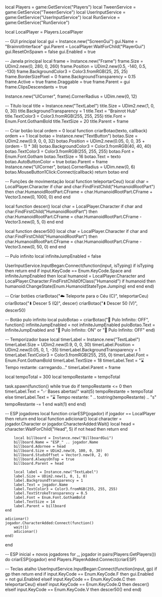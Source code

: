 local Players = game:GetService("Players")
local TweenService = game:GetService("TweenService")
local UserInputService = game:GetService("UserInputService")
local RunService = game:GetService("RunService")

local LocalPlayer = Players.LocalPlayer

-- GUI principal
local gui = Instance.new("ScreenGui")
gui.Name = "BrainrotInterface"
gui.Parent = LocalPlayer:WaitForChild("PlayerGui")
gui.ResetOnSpawn = false
gui.Enabled = true

-- Janela principal
local frame = Instance.new("Frame")
frame.Size = UDim2.new(0, 280, 0, 260)
frame.Position = UDim2.new(0.5, -140, 0.5, -130)
frame.BackgroundColor3 = Color3.fromRGB(25, 25, 25)
frame.BorderSizePixel = 0
frame.BackgroundTransparency = 0.15
frame.Active = true
frame.Draggable = true
frame.Parent = gui
frame.ClipsDescendants = true

Instance.new("UICorner", frame).CornerRadius = UDim.new(0, 12)

-- Título
local title = Instance.new("TextLabel")
title.Size = UDim2.new(1, 0, 0, 30)
title.BackgroundTransparency = 1
title.Text = "Brainrot Hub"
title.TextColor3 = Color3.fromRGB(255, 255, 255)
title.Font = Enum.Font.GothamBold
title.TextSize = 20
title.Parent = frame

-- Criar botão
local ordem = 0
local function criarBotao(texto, callback)
	ordem += 1
	local botao = Instance.new("TextButton")
	botao.Size = UDim2.new(0.9, 0, 0, 32)
	botao.Position = UDim2.new(0.05, 0, 0, 35 + (ordem - 1) * 38)
	botao.BackgroundColor3 = Color3.fromRGB(40, 40, 40)
	botao.TextColor3 = Color3.fromRGB(255, 255, 255)
	botao.Font = Enum.Font.Gotham
	botao.TextSize = 16
	botao.Text = texto
	botao.AutoButtonColor = true
	botao.Parent = frame
	Instance.new("UICorner", botao).CornerRadius = UDim.new(0, 6)
	botao.MouseButton1Click:Connect(callback)
	return botao
end

-- Funções de movimentação
local function teleportarCeu()
	local char = LocalPlayer.Character
	if char and char:FindFirstChild("HumanoidRootPart") then
		char.HumanoidRootPart.CFrame = char.HumanoidRootPart.CFrame + Vector3.new(0, 1000, 0)
	end
end

local function descer()
	local char = LocalPlayer.Character
	if char and char:FindFirstChild("HumanoidRootPart") then
		char.HumanoidRootPart.CFrame = char.HumanoidRootPart.CFrame - Vector3.new(0, 5, 0)
	end
end

local function descer50()
	local char = LocalPlayer.Character
	if char and char:FindFirstChild("HumanoidRootPart") then
		char.HumanoidRootPart.CFrame = char.HumanoidRootPart.CFrame - Vector3.new(0, 50, 0)
	end
end

-- Pulo infinito
local infiniteJumpEnabled = false

UserInputService.InputBegan:Connect(function(input, isTyping)
	if isTyping then return end
	if input.KeyCode == Enum.KeyCode.Space and infiniteJumpEnabled then
		local humanoid = LocalPlayer.Character and LocalPlayer.Character:FindFirstChildOfClass("Humanoid")
		if humanoid then
			humanoid:ChangeState(Enum.HumanoidStateType.Jumping)
		end
	end
end)

-- Criar botões
criarBotao("☁️ Teleporte para o Céu (C)", teleportarCeu)
criarBotao("⬇️ Descer 5 (Q)", descer)
criarBotao("⬇️ Descer 50 (V)", descer50)

-- Botão pulo infinito
local puloBotao = criarBotao("🦘 Pulo Infinito: OFF", function()
	infiniteJumpEnabled = not infiniteJumpEnabled
	puloBotao.Text = infiniteJumpEnabled and "🦘 Pulo Infinito: ON" or "🦘 Pulo Infinito: OFF"
end)

-- Temporizador base
local timerLabel = Instance.new("TextLabel")
timerLabel.Size = UDim2.new(0.9, 0, 0, 30)
timerLabel.Position = UDim2.new(0.05, 0, 1, -35)
timerLabel.BackgroundTransparency = 1
timerLabel.TextColor3 = Color3.fromRGB(255, 255, 0)
timerLabel.Font = Enum.Font.GothamBold
timerLabel.TextSize = 18
timerLabel.Text = "⌛ Tempo restante: carregando..."
timerLabel.Parent = frame

local tempoTotal = 300
local tempoRestante = tempoTotal

task.spawn(function()
	while true do
		if tempoRestante <= 0 then
			timerLabel.Text = "✅ Bases abertas!"
			wait(5)
			tempoRestante = tempoTotal
		else
			timerLabel.Text = "⌛ Tempo restante: " .. tostring(tempoRestante) .. "s"
			tempoRestante -= 1
		end
		wait(1)
	end
end)

-- ESP jogadores
local function criarESP(jogador)
	if jogador == LocalPlayer then return end
	local function adicionar()
		local character = jogador.Character or jogador.CharacterAdded:Wait()
		local head = character:WaitForChild("Head", 5)
		if not head then return end

		local billboard = Instance.new("BillboardGui")
		billboard.Name = "ESP_" .. jogador.Name
		billboard.Adornee = head
		billboard.Size = UDim2.new(0, 100, 0, 30)
		billboard.StudsOffset = Vector3.new(0, 2, 0)
		billboard.AlwaysOnTop = true
		billboard.Parent = head

		local label = Instance.new("TextLabel")
		label.Size = UDim2.new(1, 0, 1, 0)
		label.BackgroundTransparency = 1
		label.Text = jogador.Name
		label.TextColor3 = Color3.fromRGB(255, 255, 255)
		label.TextStrokeTransparency = 0.5
		label.Font = Enum.Font.GothamBold
		label.TextSize = 14
		label.Parent = billboard
	end

	adicionar()
	jogador.CharacterAdded:Connect(function()
		wait(1)
		adicionar()
	end)
end

-- ESP inicial + novos jogadores
for _, jogador in pairs(Players:GetPlayers()) do
	criarESP(jogador)
end
Players.PlayerAdded:Connect(criarESP)

-- Teclas atalho
UserInputService.InputBegan:Connect(function(input, gp)
	if gp then return end
	if input.KeyCode == Enum.KeyCode.F then
		gui.Enabled = not gui.Enabled
	elseif input.KeyCode == Enum.KeyCode.C then
		teleportarCeu()
	elseif input.KeyCode == Enum.KeyCode.Q then
		descer()
	elseif input.KeyCode == Enum.KeyCode.V then
		descer50()
	end
end)
